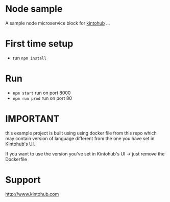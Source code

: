 # Node sample

A sample node microservice block for [kintohub](http://kintohub.com)
...

# First time setup

* run `npm install`


# Run

* `npm start` run on port 8000
* `npm run prod` run on port 80

# IMPORTANT
  this example project is built using using docker file from this repo which
  may contain version of language different from the one you have set in Kintohub's UI.

  If you want to use the version you've set in Kintohub's UI -> just remove the Dockerfile

# Support

http://www.kintohub.com
